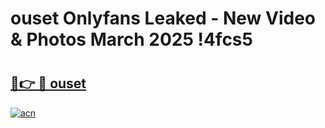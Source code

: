 # ouset Onlyfans Leaked - New Video & Photos March 2025 !4fcs5

# <h2><a href="https://jpwu83.iuczelnia.edu.pl?title=ouset&ref=4fcs5">🔗👉 🔴 ouset</a></h2>

[![acn](https://github.com/user-attachments/assets/0f9c940e-d8b0-45ae-aac7-cd30a18b3e1c)](https://jpwu83.iuczelnia.edu.pl?title=ouset&ref=4fcs5)

